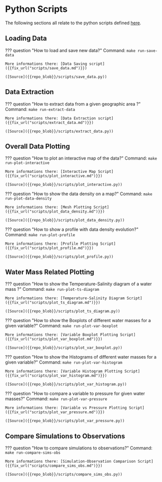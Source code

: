 # Python Scripts

The following sections all relate to the python scripts defined [here]({{config.repo_url}}/tree/main/scripts/).

## Loading Data

??? question "How to load and save new data?"
    Command: `make run-save-data`

    More informations there: [Data Saving script]({{fix_url("scripts/save_data.md")}})

    ([Source]({{repo_blob}}/scripts/save_data.py))

## Data Extraction
??? question "How to extract data from a given geographic area ?"
    Command: `make run-extract-data`

    More informations there: [Data Extraction script]({{fix_url("scripts/extract_data.md")}})

    ([Source]({{repo_blob}}/scripts/extract_data.py))
## Overall Data Plotting

??? question "How to plot an interactive map of the data?"
    Command: `make run-plot-interactive`

    More informations there: [Interactive Map Script]({{fix_url("scripts/plot_interactive.md")}})

    ([Source]({{repo_blob}}/scripts/plot_interactive.py))

??? question "How to show the data density on a map?"
    Command: `make run-plot-data-density`

    More informations there: [Mesh Plotting Script]({{fix_url("scripts/plot_data_density.md")}})

    ([Source]({{repo_blob}}/scripts/plot_data_density.py))

??? question "How to show a profile with data density evolution?"
    Command: `make run-plot-profile`

    More informations there: [Profile Plotting Script]({{fix_url("scripts/plot_profile.md")}})

    ([Source]({{repo_blob}}/scripts/plot_profile.py))

## Water Mass Related Plotting

??? question "How to show the Temperature-Salinity diagram of a water mass ?"
    Command: `make run-plot-ts-diagram`

    More informations there: [Temperature-Salinity Diagram Script]({{fix_url("scripts/plot_ts_diagram.md")}})

    ([Source]({{repo_blob}}/scripts/plot_ts_diagram.py))

??? question "How to show the Boxplots of different water masses for a given variable?"
    Command: `make run-plot-var-boxplot`

    More informations there: [Variable Boxplot Plotting Script]({{fix_url("scripts/plot_var_boxplot.md")}})

    ([Source]({{repo_blob}}/scripts/plot_var_boxplot.py))

??? question "How to show the Histograms of different water masses for a given variable?"
    Command: `make run-plot-var-histogram`

    More informations there: [Variable Histogram Plotting Script]({{fix_url("scripts/plot_var_histogram.md")}})

    ([Source]({{repo_blob}}/scripts/plot_var_histogram.py))

??? question "How to compare a variable to pressure for given water masses?"
    Command: `make run-plot-var-pressure`

    More informations there: [Variable vs Pressure Plotting Script]({{fix_url("scripts/plot_var_pressure.md")}})

    ([Source]({{repo_blob}}/scripts/plot_var_pressure.py))

## Compare Simulations to Observations

??? question "How to compare simulations to observations?"
    Command: `make run-compare-sims-obs`

    More informations there: [Simulation-Observation Comparison Script]({{fix_url("scripts/compare_sims_obs.md")}})

    ([Source]({{repo_blob}}/scripts/compare_sims_obs.py))

